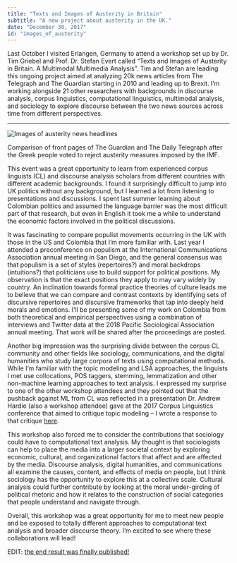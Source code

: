 ```yaml
---
title: "Texts and Images of Austerity in Britain"
subtitle: "A new project about austerity in the UK."
date: "December 30, 2017"
id: "images_of_austerity"
---
```

Last October I visited Erlangen, Germany to attend a workshop set up by Dr. Tim Griebel and Prof. Dr. Stefan Evert called “Texts and Images of Austerity in Britain. A Multimodal Multimedia Analysis”. Tim and Stefan are leading this ongoing project aimed at analyzing 20k news articles from The Telegraph and The Guardian starting in 2010 and leading up to Brexit. I’m working alongside 21 other researchers with backgrounds in discourse analysis, corpus linguistics, computational linguistics, multimodal analysis, and sociology to explore discourse between the two news sources across time from different perspectives.

---

![Images of austerity news headlines](https://storage.googleapis.com/public_data_09324832787/blogpost_images_of_austerity.png)

Comparison of front pages of The Guardian and The Daily Telegraph after the Greek people voted to reject austerity measures imposed by the IMF.

This event was a great opportunity to learn from experienced corpus linguists (CL) and discourse analysis scholars from different countries with different academic backgrounds. I found it surprisingly difficult to jump into UK politics without any background, but I learned a lot from listening to presentations and discussions. I spent last summer learning about Colombian politics and assumed the language barrier was the most difficult part of that research, but even in English it took me a while to understand the economic factors involved in the political discussions.

It was fascinating to compare populist movements occurring in the UK with those in the US and Colombia that I’m more familiar with. Last year I attended a preconference on populism at the International Communications Association annual meeting in San Diego, and the general consensus was that populism is a set of styles (repertoires?) and moral backdrops (intuitions?) that politicians use to build support for political positions. My observation is that the exact positions they apply to may vary widely by country. An inclination towards formal practice theories of culture leads me to believe that we can compare and contrast contexts by identifying sets of discursive repertoires and discursive frameworks that tap into deeply held morals and emotions. I’ll be presenting some of my work on Colombia from both theoretical and empirical perspectives using a combination of interviews and Twitter data at the 2018 Pacific Sociological Association annual meeting. That work will be shared after the proceedings are posted.

Another big impression was the surprising divide between the corpus CL community and other fields like sociology, communications, and the digital humanities who study large corpora of texts using computational methods. While I’m familiar with the topic modeling and LSA approaches, the linguists I met use collocations, POS taggers, stemming, lemmatization and other non-machine learning approaches to text analysis. I expressed my surprise to one of the other workshop attendees and they pointed out that the pushback against ML from CL was reflected in a presentation Dr. Andrew Hardie (also a workshop attendee) gave at the 2017 Corpus Linguistics conference that aimed to critique topic modeling – I wrote a response to that critique [here]().

This workshop also forced me to consider the contributions that sociology could have to computational text analysis. My thought is that sociologists can help to place the media into a larger societal context by exploring economic, cultural, and organizational factors that affect and are affected by the media. Discourse analysis, digital humanities, and communications all examine the causes, content, and effects of media on people, but I think sociology has the opportunity to explore this at a collective scale. Cultural analysis could further contribute by looking at the moral under-girding of political rhetoric and how it relates to the construction of social categories that people understand and navigate through.

Overall, this workshop was a great opportunity for me to meet new people and be exposed to totally different approaches to computational text analysis and broader discourse theory. I’m excited to see where these collaborations will lead!

EDIT: [the end result was finally published!](https://www.taylorfrancis.com/books/multimodal-approaches-media-discourses-tim-griebel-stefan-evert-philipp-heinrich/e/10.4324/9780367332907) 









